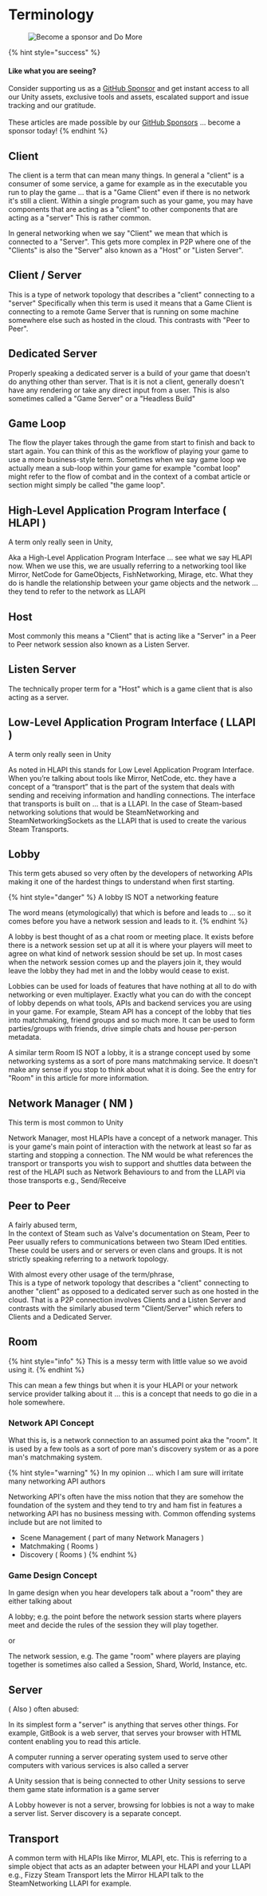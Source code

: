 # Terminology

<figure><img src="../../../.gitbook/assets/512x128 Sponsor Banner.png" alt="Become a sponsor and Do More"><figcaption></figcaption></figure>

{% hint style="success" %}
#### Like what you are seeing?

Consider supporting us as a [GitHub Sponsor](../../../become-a-sponsor/) and get instant access to all our Unity assets, exclusive tools and assets, escalated support and issue tracking and our gratitude.\
\
These articles are made possible by our [GitHub Sponsors](https://github.com/sponsors/heathen-engineering) ... become a sponsor today!
{% endhint %}

## Client

The client is a term that can mean many things. In general a "client" is a consumer of some service, a game for example as in the executable you run to play the game ... that is a "Game Client" even if there is no network it's still a client. Within a single program such as your game, you may have components that are acting as a "client" to other components that are acting as a "server" This is rather common.

In general networking when we say "Client" we mean that which is connected to a "Server". This gets more complex in P2P where one of the "Clients" is also the "Server" also known as a "Host" or "Listen Server".

## Client / Server

This is a type of network topology that describes a "client" connecting to a "server" Specifically when this term is used it means that a Game Client is connecting to a remote Game Server that is running on some machine somewhere else such as hosted in the cloud. This contrasts with "Peer to Peer".

## Dedicated Server

Properly speaking a dedicated server is a build of your game that doesn't do anything other than server. That is it is not a client, generally doesn't have any rendering or take any direct input from a user. This is also sometimes called a "Game Server" or a "Headless Build"

## Game Loop

The flow the player takes through the game from start to finish and back to start again. You can think of this as the workflow of playing your game to use a more business-style term. Sometimes when we say game loop we actually mean a sub-loop within your game for example "combat loop" might refer to the flow of combat and in the context of a combat article or section might simply be called "the game loop".

## High-Level Application Program Interface ( HLAPI )

A term only really seen in Unity,

Aka a High-Level Application Program Interface … see what we say HLAPI now. When we use this, we are usually referring to a networking tool like Mirror, NetCode for GameObjects, FishNetworking, Mirage, etc. What they do is handle the relationship between your game objects and the network … they tend to refer to the network as LLAPI

## Host

Most commonly this means a "Client" that is acting like a "Server" in a Peer to Peer network session also known as a Listen Server.

## Listen Server

The technically proper term for a "Host" which is a game client that is also acting as a server.

## Low-Level Application Program Interface ( LLAPI )

A term only really seen in Unity

As noted in HLAPI this stands for Low Level Application Program Interface. When you’re talking about tools like Mirror, NetCode, etc. they have a concept of a “transport” that is the part of the system that deals with sending and receiving information and handling connections. The interface that transports is built on … that is a LLAPI. In the case of Steam-based networking solutions that would be SteamNetworking and SteamNetworkingSockets as the LLAPI that is used to create the various Steam Transports.

## Lobby

This term gets abused so very often by the developers of networking APIs making it one of the hardest things to understand when first starting.

{% hint style="danger" %}
A lobby IS NOT a networking feature

The word means (etymologically) that which is before and leads to ... so it comes before you have a network session and leads to it.
{% endhint %}

A lobby is best thought of as a chat room or meeting place. It exists before there is a network session set up at all it is where your players will meet to agree on what kind of network session should be set up. In most cases when the network session comes up and the players join it, they would leave the lobby they had met in and the lobby would cease to exist.

Lobbies can be used for loads of features that have nothing at all to do with networking or even multiplayer. Exactly what you can do with the concept of lobby depends on what tools, APIs and backend services you are using in your game. For example, Steam API has a concept of the lobby that ties into matchmaking, friend groups and so much more. It can be used to form parties/groups with friends, drive simple chats and house per-person metadata.

A similar term Room IS NOT a lobby, it is a strange concept used by some networking systems as a sort of pore mans matchmaking service. It doesn't make any sense if you stop to think about what it is doing. See the entry for "Room" in this article for more information.

## Network Manager ( NM )

This term is most common to Unity

Network Manager, most HLAPIs have a concept of a network manager. This is your game's main point of interaction with the network at least so far as starting and stopping a connection. The NM would be what references the transport or transports you wish to support and shuttles data between the rest of the HLAPI such as Network Behaviours to and from the LLAPI via those transports e.g., Send/Receive

## Peer to Peer

A fairly abused term,\
In the context of Steam such as Valve's documentation on Steam, Peer to Peer usually refers to communications between two Steam IDed entities. These could be users and or servers or even clans and groups. It is not strictly speaking referring to a network topology.

With almost every other usage of the term/phrase,\
This is a type of network topology that describes a "client" connecting to another "client" as opposed to a dedicated server such as one hosted in the cloud. That is a P2P connection involves Clients and a Listen Server and contrasts with the similarly abused term "Client/Server" which refers to Clients and a Dedicated Server.

## Room

{% hint style="info" %}
This is a messy term with little value so we avoid using it.
{% endhint %}

This can mean a few things but when it is your HLAPI or your network service provider talking about it ... this is a concept that needs to go die in a hole somewhere.&#x20;

### Network API Concept

What this is, is a network connection to an assumed point aka the "room". It is used by a few tools as a sort of pore man's discovery system or as a pore man's matchmaking system.&#x20;

{% hint style="warning" %}
In my opinion ... which I am sure will irritate many networking API authors

Networking API's often have the miss notion that they are somehow the foundation of the system and they tend to try and ham fist in features a networking API has no business messing with. Common offending systems include but are not limited to

* Scene Management ( part of many Network Managers )
* Matchmaking ( Rooms )&#x20;
* Discovery ( Rooms )
{% endhint %}

### Game Design Concept

In game design when you hear developers talk about a "room" they are either talking about

A lobby; e.g. the point before the network session starts where players meet and decide the rules of the session they will play together.

or

The network session, e.g. The game "room" where players are playing together is sometimes also called a Session, Shard, World, Instance, etc.&#x20;

## Server

( Also ) often abused:

In its simplest form a "server" is anything that serves other things. For example, GitBook is a web server, that serves your browser with HTML content enabling you to read this article.

A computer running a server operating system used to serve other computers with various services is also called a server

A Unity session that is being connected to other Unity sessions to serve them game state information is a game server

A Lobby however is not a server, browsing for lobbies is not a way to make a server list. Server discovery is a separate concept.

## Transport

A common term with HLAPIs like Mirror, MLAPI, etc. This is referring to a simple object that acts as an adapter between your HLAPI and your LLAPI e.g., Fizzy Steam Transport lets the Mirror HLAPI talk to the SteamNetworking LLAPI for example.
